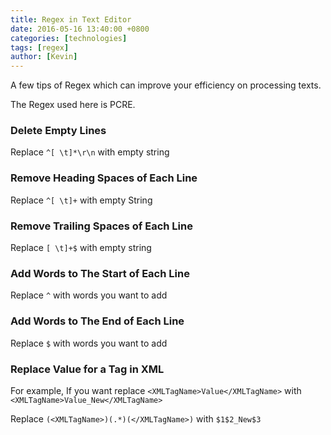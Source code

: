 ```yaml
---
title: Regex in Text Editor
date: 2016-05-16 13:40:00 +0800
categories: [technologies]
tags: [regex]
author: [Kevin]
---
```


A few tips of Regex which can improve your efficiency on processing texts.

The Regex used here is PCRE.

### Delete Empty Lines

Replace `^[ \t]*\r\n` with empty string

### Remove Heading Spaces of Each Line

Replace `^[ \t]+` with empty String

### Remove Trailing Spaces of Each Line

Replace `[ \t]+$` with empty string

### Add Words to The Start of Each Line

Replace `^` with words you want to add

### Add Words to The End of Each Line

Replace `$` with words you want to add

### Replace Value for a Tag in XML

For example, If you want replace `<XMLTagName>Value</XMLTagName>` with `<XMLTagName>Value_New</XMLTagName>`

Replace `(<XMLTagName>)(.*)(</XMLTagName>)` with `$1$2_New$3`